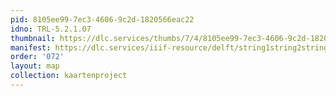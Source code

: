 ```yaml
---
pid: 8105ee99-7ec3-4606-9c2d-1820566eac22
idno: TRL-5.2.1.07
thumbnail: https://dlc.services/thumbs/7/4/8105ee99-7ec3-4606-9c2d-1820566eac22/full/400,339/0/default.jpg
manifest: https://dlc.services/iiif-resource/delft/string1string2string3/kaartenproject-2007/TRL-5.2.1.07
order: '072'
layout: map
collection: kaartenproject
---
```

